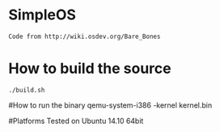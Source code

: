 # SimpleOS
	Code from http://wiki.osdev.org/Bare_Bones

# How to build the source
	./build.sh

#How to run the binary
	qemu-system-i386 -kernel kernel.bin

	
#Platforms
	Tested on Ubuntu 14.10 64bit	
